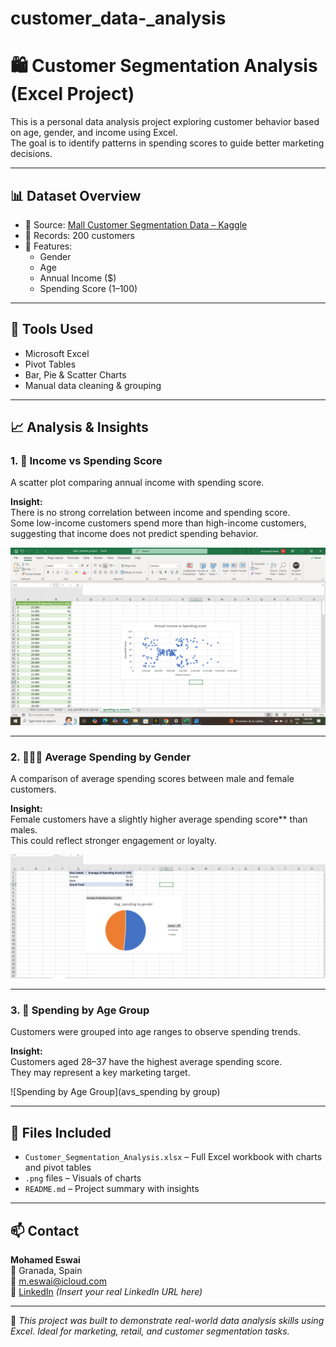 # customer_data-_analysis
# 🛍️ Customer Segmentation Analysis (Excel Project)

This is a personal data analysis project exploring customer behavior based on age, gender, and income using Excel.  
The goal is to identify patterns in spending scores to guide better marketing decisions.

---

## 📊 Dataset Overview

- 📁 Source: [Mall Customer Segmentation Data – Kaggle](https://www.kaggle.com/datasets/shwetabh123/mall-customers)
- 👥 Records: 200 customers
- 🧾 Features:
  - Gender
  - Age
  - Annual Income ($)
  - Spending Score (1–100)

---

## 🧠 Tools Used

- Microsoft Excel  
- Pivot Tables  
- Bar, Pie & Scatter Charts  
- Manual data cleaning & grouping

---

## 📈 Analysis & Insights

### 1. 💸 Income vs Spending Score

A scatter plot comparing annual income with spending score.

**Insight:**  
There is no strong correlation between income and spending score.  
Some low-income customers spend more than high-income customers, suggesting that income does not predict spending behavior.

![Income vs Spending](income_vs_spending )

---

### 2. 🧑‍🤝‍🧑 Average Spending by Gender

A comparison of average spending scores between male and female customers.

**Insight:**  
Female customers have a slightly higher average spending score** than males.  
This could reflect stronger engagement or loyalty.

![Average Spending by Gender](avg_spending_by_gender)

---

### 3. 👥 Spending by Age Group

Customers were grouped into age ranges to observe spending trends.

**Insight:**  
Customers aged 28–37 have the highest average spending score.  
They may represent a key marketing target.

![Spending by Age Group](avs_spending by group)

---

## 📁 Files Included

- `Customer_Segmentation_Analysis.xlsx` – Full Excel workbook with charts and pivot tables  
- `.png` files – Visuals of charts  
- `README.md` – Project summary with insights

---

## 📫 Contact

**Mohamed Eswai**  
📍 Granada, Spain  
📧 m.eswai@icloud.com  
🔗 [LinkedIn](#) *(Insert your real LinkedIn URL here)*

---

📌 *This project was built to demonstrate real-world data analysis skills using Excel. Ideal for marketing, retail, and customer segmentation tasks.*
